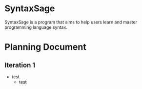 # SyntaxSage
SyntaxSage is a program that aims to help users learn and master programming language syntax.

# Planning Document

## Iteration 1
- test
  - test
